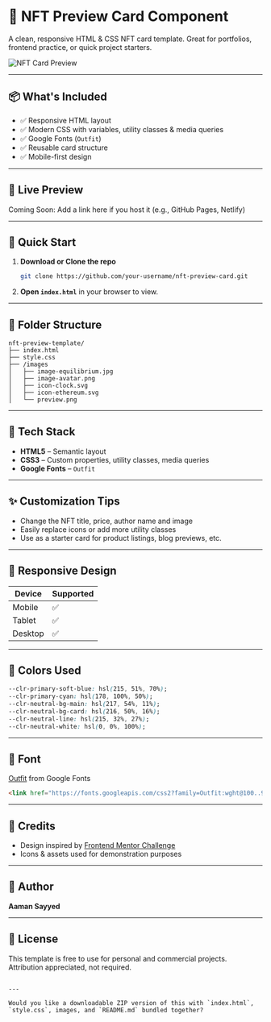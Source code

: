 
# 🎴 NFT Preview Card Component

A clean, responsive HTML & CSS NFT card template. Great for portfolios, frontend practice, or quick project starters.

![NFT Card Preview](./images/desktop-design.jpg)

---

## 📦 What's Included

- ✅ Responsive HTML layout
- ✅ Modern CSS with variables, utility classes & media queries
- ✅ Google Fonts (`Outfit`)
- ✅ Reusable card structure
- ✅ Mobile-first design

---

## 🧪 Live Preview

Coming Soon: Add a link here if you host it (e.g., GitHub Pages, Netlify)

---

## 🚀 Quick Start

1. **Download or Clone the repo**
   ```bash
   git clone https://github.com/your-username/nft-preview-card.git
   ````

2. **Open `index.html`** in your browser to view.

---

## 🧱 Folder Structure

```
nft-preview-template/
├── index.html
├── style.css
├── /images
│   ├── image-equilibrium.jpg
│   ├── image-avatar.png
│   ├── icon-clock.svg
│   ├── icon-ethereum.svg
│   └── preview.png
```

---

## 📐 Tech Stack

* **HTML5** – Semantic layout
* **CSS3** – Custom properties, utility classes, media queries
* **Google Fonts** – `Outfit`

---

## ✨ Customization Tips

* Change the NFT title, price, author name and image
* Easily replace icons or add more utility classes
* Use as a starter card for product listings, blog previews, etc.

---

## 📱 Responsive Design

| Device  | Supported |
| ------- | --------- |
| Mobile  | ✅         |
| Tablet  | ✅         |
| Desktop | ✅         |

---

## 🎨 Colors Used

```css
--clr-primary-soft-blue: hsl(215, 51%, 70%);
--clr-primary-cyan: hsl(178, 100%, 50%);
--clr-neutral-bg-main: hsl(217, 54%, 11%);
--clr-neutral-bg-card: hsl(216, 50%, 16%);
--clr-neutral-line: hsl(215, 32%, 27%);
--clr-neutral-white: hsl(0, 0%, 100%);
```

---

## 🔗 Font

[Outfit](https://fonts.google.com/specimen/Outfit) from Google Fonts

```html
<link href="https://fonts.googleapis.com/css2?family=Outfit:wght@100..900&display=swap" rel="stylesheet">
```

---

## 🙏 Credits

* Design inspired by [Frontend Mentor Challenge](https://www.frontendmentor.io/)
* Icons & assets used for demonstration purposes

---

## 👤 Author

**Aaman Sayyed**


---

## 📄 License

This template is free to use for personal and commercial projects. Attribution appreciated, not required.

```

---

Would you like a downloadable ZIP version of this with `index.html`, `style.css`, images, and `README.md` bundled together?
```
